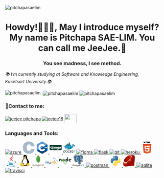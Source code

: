<p align="left"> <img src="https://komarev.com/ghpvc/?username=pitchapasaelim&label=Profile%20views&color=000000&style=flat" alt="pitchapasaelim" /> </p>
<h1 align="center">Howdy!🙋🏻‍♀, May I introduce myself? My name is Pitchapa SAE-LIM. You can call me JeeJee.🥴</h1>
<h3 align="center">You see madness, I see method.</h3>


*📚 I’m currently studying at Software and Knowledge Engineering, Kasetsart University.📚*

<p>&nbsp;<img align="left" src="https://github-readme-stats.vercel.app/api?username=pitchapasaelim&show_icons=true&theme=highcontrast&title_color=ff7adc&text_color=ff0095&locale=en" alt="pitchapasaelim" />
<img align="center" src="https://github-readme-stats.vercel.app/api/top-langs?username=pitchapasaelim&show_icons=true&theme=highcontrast&title_color=ff2954&text_color=ffc2c2&locale=en&layout=compact" alt="pitchapasaelim" />
<img align="center" src="https://github-readme-streak-stats.herokuapp.com/?user=pitchapasaelim&theme=highcontrast" alt="pitchapasaelim" /></p>

<h3 align="left">💌Contact to me:</h3>
<p align="left">
<a href="https://fb.com/jeejee.pitchapa" target="blank"><img align="center" src="https://www.iconninja.com/files/387/198/566/logo-social-fb-facebook-icon.svg" alt="jeejee pitchapa" height="30" width="40" /></a>
<a href="https://instagram.com/jeejee18" target="blank"><img align="center" src="https://www.edigitalagency.com.au/wp-content/uploads/instagram-logo-svg-vector-for-print.svg" alt="jeejee18" height="30" width="40" /></a>
<a href="mailto:%20pitchapa.saelim@gmail.com"><img align="center" src="https://upload.wikimedia.org/wikipedia/commons/thumb/7/7e/Gmail_icon_%282020%29.svg/768px-Gmail_icon_%282020%29.svg.png" height="30" width="40"/></a>
</p>

<h3 align="left">Languages and Tools:</h3>
<p align="left"> <a href="https://azure.microsoft.com/en-in/" target="_blank"> <img src="https://www.vectorlogo.zone/logos/microsoft_azure/microsoft_azure-icon.svg" alt="azure" width="40" height="40"/> </a> <a href="https://www.cprogramming.com/" target="_blank"> <img src="https://raw.githubusercontent.com/devicons/devicon/master/icons/c/c-original.svg" alt="c" width="40" height="40"/> </a> <a href="https://www.w3schools.com/cpp/" target="_blank"> <img src="https://raw.githubusercontent.com/devicons/devicon/master/icons/cplusplus/cplusplus-original.svg" alt="cplusplus" width="40" height="40"/> </a> <a href="https://www.djangoproject.com/" target="_blank"> <img src="https://raw.githubusercontent.com/devicons/devicon/master/icons/django/django-original.svg" alt="django" width="40" height="40"/> </a> <a href="https://www.docker.com/" target="_blank"> <img src="https://raw.githubusercontent.com/devicons/devicon/master/icons/docker/docker-original-wordmark.svg" alt="docker" width="40" height="40"/> </a> <a href="https://www.figma.com/" target="_blank"> <img src="https://www.vectorlogo.zone/logos/figma/figma-icon.svg" alt="figma" width="40" height="40"/> </a> <a href="https://flask.palletsprojects.com/" target="_blank"> <img src="https://www.vectorlogo.zone/logos/pocoo_flask/pocoo_flask-icon.svg" alt="flask" width="40" height="40"/> </a> <a href="https://git-scm.com/" target="_blank"> <img src="https://www.vectorlogo.zone/logos/git-scm/git-scm-icon.svg" alt="git" width="40" height="40"/> </a> <a href="https://heroku.com" target="_blank"> <img src="https://www.vectorlogo.zone/logos/heroku/heroku-icon.svg" alt="heroku" width="40" height="40"/> </a> <a href="https://www.w3.org/html/" target="_blank"> <img src="https://raw.githubusercontent.com/devicons/devicon/master/icons/html5/html5-original-wordmark.svg" alt="html5" width="40" height="40"/> </a> <a href="https://www.java.com" target="_blank"> <img src="https://raw.githubusercontent.com/devicons/devicon/master/icons/java/java-original.svg" alt="java" width="40" height="40"/> </a> <a href="https://www.linux.org/" target="_blank"> <img src="https://raw.githubusercontent.com/devicons/devicon/master/icons/linux/linux-original.svg" alt="linux" width="40" height="40"/> </a> <a href="https://www.mongodb.com/" target="_blank"> <img src="https://raw.githubusercontent.com/devicons/devicon/master/icons/mongodb/mongodb-original-wordmark.svg" alt="mongodb" width="40" height="40"/> </a> <a href="https://www.mysql.com/" target="_blank"> <img src="https://raw.githubusercontent.com/devicons/devicon/master/icons/mysql/mysql-original-wordmark.svg" alt="mysql" width="40" height="40"/> </a> <a href="https://nodejs.org" target="_blank"> <img src="https://raw.githubusercontent.com/devicons/devicon/master/icons/nodejs/nodejs-original-wordmark.svg" alt="nodejs" width="40" height="40"/> </a> <a href="https://www.postgresql.org" target="_blank"> <img src="https://raw.githubusercontent.com/devicons/devicon/master/icons/postgresql/postgresql-original-wordmark.svg" alt="postgresql" width="40" height="40"/> </a> <a href="https://postman.com" target="_blank"> <img src="https://www.vectorlogo.zone/logos/getpostman/getpostman-icon.svg" alt="postman" width="40" height="40"/> </a> <a href="https://www.python.org" target="_blank"> <img src="https://raw.githubusercontent.com/devicons/devicon/master/icons/python/python-original.svg" alt="python" width="40" height="40"/> </a> <a href="https://www.ruby-lang.org/en/" target="_blank"> <img src="https://raw.githubusercontent.com/devicons/devicon/master/icons/ruby/ruby-original.svg" alt="ruby" width="40" height="40"/> </a> <a href="https://www.sqlite.org/" target="_blank"> <img src="https://www.vectorlogo.zone/logos/sqlite/sqlite-icon.svg" alt="sqlite" width="40" height="40"/> </a> <a href="https://travis-ci.org" target="_blank"> <img src="https://www.vectorlogo.zone/logos/travis-ci/travis-ci-icon.svg" alt="travisci" width="40" height="40"/> </a> </p>
